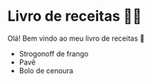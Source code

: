 # Livro de receitas :man_cook:

Olá! Bem vindo ao meu livro de receitas :chicken:

- Strogonoff de frango
- Pavê
- Bolo de cenoura
